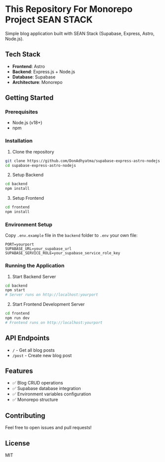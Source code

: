 # This Repository For Monorepo Project SEAN STACK

Simple blog application built with SEAN Stack (Supabase, Express, Astro, Node.js).

## Tech Stack

- **Frontend**: Astro
- **Backend**: Express.js + Node.js
- **Database**: Supabase
- **Architecture**: Monorepo

## Getting Started

### Prerequisites

- Node.js (v18+)
- npm

### Installation

1. Clone the repository

```bash
git clone https://github.com/DonAdhyatma/supabase-express-astro-nodejs
cd supabase-express-astro-nodejs
```

2. Setup Backend

```bash
cd backend
npm install
```

3. Setup Frontend

```bash
cd frontend
npm install
```

### Environment Setup

Copy `.env.example` file in the `backend` folder to `.env` your own file:

```env
PORT=yourport
SUPABASE_URL=your_supabase_url
SUPABASE_SERVICE_ROLE=your_supabase_service_role_key
```

### Running the Application

1. Start Backend Server

```bash
cd backend
npm start
# Server runs on http://localhost:yourport
```

2. Start Frontend Development Server

```bash
cd frontend
npm run dev
# Frontend runs on http://localhost:yourport
```

## API Endpoints

- `/` - Get all blog posts
- `/post` - Create new blog post

## Features

- ✅ Blog CRUD operations
- ✅ Supabase database integration
- ✅ Environment variables configuration
- ✅ Monorepo structure

## Contributing

Feel free to open issues and pull requests!

## License

MIT
